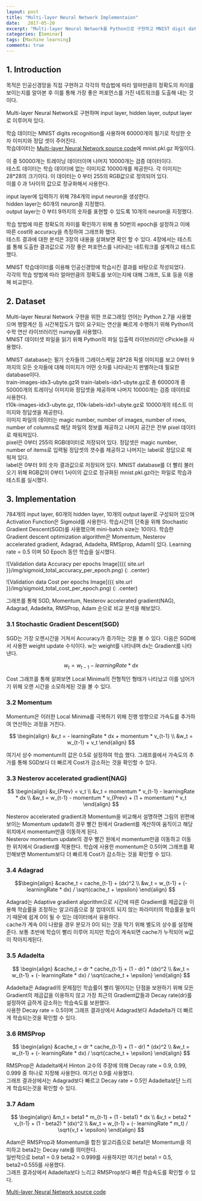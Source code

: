 ```yaml
---
layout: post
title: "Multi-layer Neural Network Implementaion"
date:   2017-05-20
excerpt: "Multi-layer Neural Network를 Python으로 구현하고 MNIST digit data로 실험한 내용이다."
categories: [Seminar]
tags: [Machine learning]
comments: true
---
```


## 1. Introduction

목적은 인공신경망을 직접 구현하고 각각의 학습법에 따라 얼마만큼의 정확도의 차이를 보이는지를 알아본 후 이를 통해 가장 좋은 퍼포먼스를 가진 네트워크를 도출해 내는 것이다. 

Multi-layer Neural Network로 구현하며 input layer, hidden layer, output layer로 이루어져 있다. 

학습 데이터는 MNIST digits recognition를 사용하며 60000개의 필기로 작성한 숫자 이미지와 정답 셋이 주어진다.  
학습데이터는 [Multi-layer Neural Network source code]에 mnist.pkl.gz 파일이다.  

이 중 50000개는 트레이닝 데이터이며 나머지 10000개는 검증 데이터이다.  
테스트 데이터는 학습 데이터에 없는 이미지로 10000개를 제공한다. 
각 이미지는 28*28의 크기이다. 이 데이터는 0 부터 255의 RGB값으로 정의되어 있다.  
이를 0 과 1사이의 값으로 정규화해서 사용한다.  

input layer에 입력하기 위해 784개의 input neuron을 생성한다.  
hidden layer는 60개의 neuron을 지정했다.  
output layer는 0 부터 9까지의 숫자를 표현할 수 있도록 10개의 neuron을 지정했다.  

학습 방법에 따른 정확도의 차이를 확인하기 위해 총 50번의 epoch을 설정하고 이에 따른 cost와 accuracy을 측정하여 그래프화 했다.  
테스트 결과에 대한 분석은 3장의 내용을 살펴보면 확인 할 수 있다. 4장에서는 테스트를 통해 도출한 결과값으로 가장 좋은 퍼포먼스를 나타내는 네트워크를 설계하고 테스트했다.

MNIST 학습데이터를 이용해 인공신경망에 학습시킨 결과를 바탕으로 작성되었다.  
각각의 학습 방법에 따라 얼마만큼의 정확도를 보이는지에 대해 그래프, 도표 등을 이용해 비교한다.

## 2. Dataset

Multi-layer Neural Network 구현을 위한 프로그래밍 언어는 Python 2.7을 사용했으며 행렬계산 등 시간복잡도가 많이 요구되는 연산을 빠르게 수행하기 위해 Python의 수학 연산 라이브러리인 numpy를 사용했다.  
MNIST 데이터셋 파일을 읽기 위해 Python의 파일 입출력 라이브러리인 cPickle을 사용했다.  

MNIST database는 필기 숫자들의 그레이스케일 28*28 픽셀 이미지를 보고 0부터 9까지의 모든 숫자들에 대해 이미지가 어떤 숫자를 나타내는지 판별하는데 필요한 database이다.  
train-images-idx3-ubyte.gz와 train-labels-idx1-ubyte.gz로 총 60000개 중 50000개의 트레이닝 이미지와 정답셋을 제공하며 나머지 10000개는 검증 데이터로 사용한다.  
t10k-images-idx3-ubyte.gz, t10k-labels-idx1-ubyte.gz로 10000개의 테스트 이미지와 정답셋을 제공한다.  
이미지 파일의 데이터는 magic number, number of images, number of rows, number of columns로 해당 파일의 정보를 제공하고 나머지 공간은 전부 pixel 데이터로 채워져있다.  
pixel은 0부터 255의 RGB데이터로 저장되어 있다. 정답셋은 magic number, number of items로 입력될 정답셋의 갯수를 제공하고 나머지는 label로 정답으로 채워져 있다.  
label은 0부터 9의 숫자 결과값으로 저장되어 있다. MNIST database를 더 빨리 불러오기 위해 RGB값이 0부터 1사이의 값으로 정규화된 mnist.pkl.gz라는 파일로 학습과 테스트를 실시했다.


## 3. Implementation

784개의 input layer, 60개의 hidden layer, 10개의 output layer로 구성되어 있으며 Activation Function은 Sigmoid를 사용한다. 학습시간의 단축을 위해 Stochastic Gradient Descent(SGD)를 사용했으며 mini-batch size는 10이다. 학습한 Gradient descent optimization algorithm은 Momentum, Nesterov accelerated gradient, Adagrad, Adadelta, RMSprop, Adam이 있다. Learning rate = 0.5 이며 50 Epoch 동안 학습을 실시했다.

![Validation data Accuracy per epochs Image]({{ site.url }}/img/sigmoid_total_accuracy_per_epoch.png)
{: .center}

![Validation data Cost per epochs Image]({{ site.url }}/img/sigmoid_total_cost_per_epoch.png)
{: .center}

그래프를 통해 SGD, Momentum, Nesterov accelerated gradient(NAG), Adagrad, Adadelta, RMSProp, Adam 순으로 비교 분석을 해보았다.


### 3.1 Stochastic Gradient Descent(SGD)

SGD는 가장 오랜시간을 거쳐서 Accuracy가 증가하는 것을 볼 수 있다. 다음은 SGD에서 사용한 weight update 수식이다. w는 weight를 나타내며 dx는 Gradient를 나타낸다.

$$ w_t = w_{t -1}- learningRate * dx $$

Cost 그래프를 통해 살펴보면 Local Minima의 전형적인 형태가 나타났고 이를 넘어가기 위해 오랜 시간을 소모하게된 것을 볼 수 있다.

### 3.2 Momentum

Momentum은 이러한 Local Minima를 극복하기 위해 진행 방향으로 가속도를 추가하여 연산하는 과정을 거친다.

$$ \begin{align}
&v_t = - learningRate * dx + momentum * v_{t-1} \\
&w_t = w_{t-1} + v_t
\end{align}
$$

여기서 상수 momentum의 값은 0.5로 설정하여 학습 했다. 그래프를에서 가속도의 추가를 통해 SGD보다 더 빠르게 Cost가 감소하는 것을 확인할 수 있다.

### 3.3 Nesterov accelerated gradient(NAG)

$$ \begin{align}
&v_{Prev} = v_t \\
&v_t = momentum * v_{t-1} - learningRate * dx \\
&w_t = w_{t-1} - momentum * v_{Prev} + (1 + momentum) * v_t
\end{align}
$$

Nesterov accelerated gradient과 Momentum을 비교해서 설명하면 그림의 왼편에 보이는 Momentum update의 경우 빨간 원에서 Gradient를 계산하여 움직이고 해당 위치에서 momentum만큼 이동하게 된다.  
Nesterov momentum update의 경우 빨간 원에서 momentum만큼 이동하고 이동한 위치에서 Gradient를 적용한다. 학습에 사용한 momentum은 0.5이며 그래프를 확인해보면 Momentum보다 더 빠르게 Cost가 감소하는 것을 확인할 수 있다.

### 3.4 Adagrad

$$\begin{align}
&cache_t = cache_{t-1} + (dx)^2 \\
&w_t = w_{t-1} + (- learningRate * dx) / \sqrt{cache_t + \epsilon}
\end{align}
$$

Adagrad는 Adaptive gradient algorithm으로 시간에 따른 Gradient를 제곱값을 이용해 학습률을 조정하는 알고리즘으로 잘 업데이트 되지 않는 파라미터의 학습률을 높이기 때문에 쉽게 0이 될 수 있는 데이터에서 유용하다.  
cache가 계속 0이 나왔을 경우 분모가 0이 되는 것을 막기 위해 별도의 상수를 설정해준다. 보통 초반에 학습이 빨리 이루어 지지만 학습이 계속되면 cache가 누적되어 w값이 작아지게된다.

### 3.5 Adadelta

$$ \begin{align}
&cache_t = dr * cache_{t-1} + (1 - dr) * (dx)^2 \\
&w_t = w_{t-1} + (- learningRate * dx) / \sqrt{cache_t + \epsilon}
\end{align}
$$

Adadelta은 Adagrad의 문제점인 학습률이 빨리 떨어지는 단점을 보완하기 위해 모든 Gradient의 제곱값을 이용하지 않고 가장 최근의 Gradient값들과 Decay rate(dr)를 설정하여 급하게 감소하는 학습속도를 보완했다.  
사용한 Decay rate = 0.5이며 그래프 결과상에서 Adagrad보다 Adadelta가 더 빠르게 학습되는것을 확인할 수 있다.

### 3.6 RMSProp

$$ \begin{align}
&cache_t = dr * cache_{t-1} + (1 - dr) * (dx)^2 \\
&w_t = w_{t-1} + (- learningRate * dx) / \sqrt{cache_t + \epsilon}
\end{align}
$$

RMSProp은 Adadelta에서 Hinton 교수의 주장에 의해 Decay rate = 0.9, 0.99, 0.999 중 하나로 지정해 사용한다. 여기선 0.9를 사용했다.  
그래프 결과상에서는 Adagrad보다 빠르고 Decay rate = 0.5인 Adadelta보단 느리게 학습되는것을 확인할 수 있다.

### 3.7 Adam

$$ \begin{align}
&m_t = beta1 * m_{t-1} + (1 - beta1) * dx \\
&v_t = beta2 * v_{t-1} + (1 - beta2) * (dx)^2 \\
&w_t = w_{t-1} + (- learningRate * m_t) / \sqrt{v_t + \epsilon}
\end{align}
$$

Adam은 RMSProp과 Momentum을 합친 알고리즘으로 beta1은 Momentum을 의미하고 beta2는 Decay rate를 의미한다.  
일반적으로 beta1 = 0.9 beta2 = 0.999를 사용하지만 여기선 beta1 = 0.5, beta2=0.555를 사용했다.  
그래프 결과상에서 Adadelta보다 느리고 RMSProp보다 빠른 학습속도를 확인할 수 있다.


[Multi-layer Neural Network source code]

[Multi-layer Neural Network source code]: https://github.com/yunsangq/MNIST-Training
